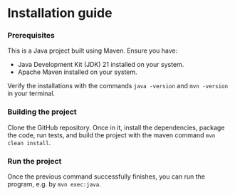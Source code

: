 # Installation guide

### Prerequisites
This is a Java project built using Maven. Ensure you have:
 - Java Development Kit (JDK) 21 installed on your system.
 - Apache Maven installed on your system.
 
Verify the installations with the commands ``java -version`` and ``mvn -version`` in your terminal.

### Building the project
Clone the GitHub repository. Once in it, install the dependencies, package the code, run tests, and build the project with the maven command ``mvn clean install``.

### Run the project
Once the previous command successfully finishes, you can run the program, e.g. by ``mvn exec:java``.
